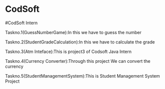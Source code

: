 # CodSoft
#CodSoft Intern

Taskno.1(GuessNumberGame):In this we have to guess the number

Taskno.2(StudentGradeCalculation):In this we have to calculate the grade

Taskno.3(Atm Inteface):This is project3 of Codsoft Java Intern

Taskno.4(Currency Converter):Through this project We can convert the currency

Taskno.5(StudentManagementSystem):This is Student Management System Project
